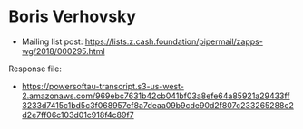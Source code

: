 # Boris Verhovsky

* Mailing list post: <https://lists.z.cash.foundation/pipermail/zapps-wg/2018/000295.html>

Response file:

* <https://powersoftau-transcript.s3-us-west-2.amazonaws.com/969ebc7631b42cb041bf03a8efe64a85921a29433ff3233d7415c1bd5c3f068957ef8a7deaa09b9cde90d2f807c233265288c2d2e7ff06c103d01c918f4c89f7>
